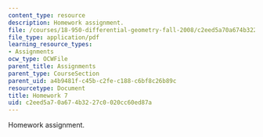 ```yaml
---
content_type: resource
description: Homework assignment.
file: /courses/18-950-differential-geometry-fall-2008/c2eed5a70a674b3227c0020cc60ed87a_homework7.pdf
file_type: application/pdf
learning_resource_types:
- Assignments
ocw_type: OCWFile
parent_title: Assignments
parent_type: CourseSection
parent_uid: a4b9481f-c45b-c2fe-c188-c6bf8c26b89c
resourcetype: Document
title: Homework 7
uid: c2eed5a7-0a67-4b32-27c0-020cc60ed87a
---
```

Homework assignment.

